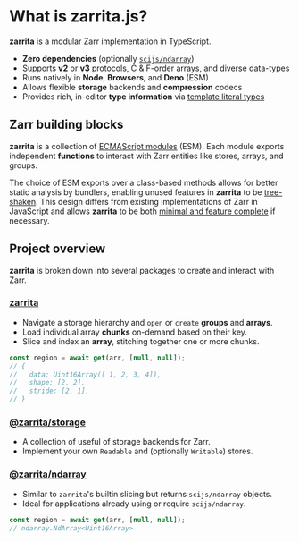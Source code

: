 # What is zarrita.js?

**zarrita** is a modular Zarr implementation in TypeScript.

- **Zero dependencies** (optionally
  [`scijs/ndarray`](https://github.com/scijs/ndarray))
- Supports **v2** or **v3** protocols, C & F-order arrays, and diverse
  data-types
- Runs natively in **Node**, **Browsers**, and **Deno** (ESM)
- Allows flexible **storage** backends and **compression** codecs
- Provides rich, in-editor **type information** via
  [template literal types](https://www.typescriptlang.org/docs/handbook/2/template-literal-types.html)

## Zarr building blocks

**zarrita** is a collection of
[ECMAScript modules](https://developer.mozilla.org/en-US/docs/Web/JavaScript/Guide/Modules)
(ESM). Each module exports independent **functions** to interact with Zarr
entities like stores, arrays, and groups.

The choice of ESM exports over a class-based methods allows for better static
analysis by bundlers, enabling unused features in **zarrita** to be
[tree-shaken](https://developer.mozilla.org/en-US/docs/Glossary/Tree_shaking).
This design differs from existing implementations of Zarr in JavaScript and
allows **zarrita** to be both <u>minimal and feature complete</u> if necessary.

## Project overview

**zarrita** is broken down into several packages to create and interact with
Zarr.

### [zarrita](/packages/zarrita)

- Navigate a storage hierarchy and `open` or `create` **groups** and **arrays**.
- Load individual array **chunks** on-demand based on their key.
- Slice and index an **array**, stitching together one or more chunks.

```javascript
const region = await get(arr, [null, null]);
// {
//   data: Uint16Array([ 1, 2, 3, 4]),
//   shape: [2, 2],
//   stride: [2, 1],
// }
```

### [@zarrita/storage](/packages/storage)

- A collection of useful of storage backends for Zarr.
- Implement your own `Readable` and (optionally `Writable`) stores.


### [@zarrita/ndarray](/packages/ndarray)

- Similar to `zarrita`'s builtin slicing but returns `scijs/ndarray` objects.
- Ideal for applications already using or require `scijs/ndarray`.

```javascript
const region = await get(arr, [null, null]);
// ndarray.NdArray<Uint16Array>
```
